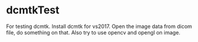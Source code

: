 # dcmtkTest
For testing dcmtk.
Install dcmtk for vs2017.
Open the image data from dicom file, do something on that.
Also try to use opencv and opengl on image.
